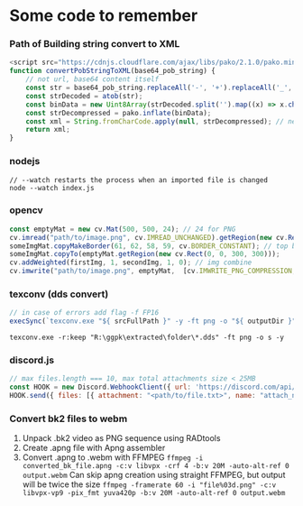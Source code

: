 # Some code to remember
### Path of Building string convert to XML
```js
<script src="https://cdnjs.cloudflare.com/ajax/libs/pako/2.1.0/pako.min.js"></script>
function convertPobStringToXML(base64_pob_string) {
	// not url, base64 content itself
	const str = base64_pob_string.replaceAll('-', '+').replaceAll('_','/');
	const strDecoded = atob(str);
	const binData = new Uint8Array(strDecoded.split('').map((x) => x.charCodeAt(0)));
	const strDecompressed = pako.inflate(binData);
	const xml = String.fromCharCode.apply(null, strDecompressed); // new Uint16Array(strDecompressed) for utf16
	return xml;
}
```

### nodejs
```
// --watch restarts the process when an imported file is changed
node --watch index.js
```

### opencv
```js
const emptyMat = new cv.Mat(500, 500, 24); // 24 for PNG
cv.imread("path/to/image.png", cv.IMREAD_UNCHANGED).getRegion(new cv.Rect( 555, 555, 555, 555 ));
someImgMat.copyMakeBorder(61, 62, 58, 59, cv.BORDER_CONSTANT); // top bottom left right
someImgMat.copyTo(emptyMat.getRegion(new cv.Rect(0, 0, 300, 300)));
cv.addWeighted(firstImg, 1, secondImg, 1, 0); // img combine
cv.imwrite("path/to/image.png", emptyMat,  [cv.IMWRITE_PNG_COMPRESSION, 0] ); // no png compression
```
### texconv (dds convert)
```js
// in case of errors add flag -f FP16 
execSync(`texconv.exe "${ srcFullPath }" -y -ft png -o "${ outputDir }"`); 
```
`texconv.exe -r:keep "R:\ggpk\extracted\folder\*.dds" -ft png -o s -y`
### discord.js
```js
// max files.length === 10, max total attachments size < 25MB
const HOOK = new Discord.WebhookClient({ url: 'https://discord.com/api/webhooks/..'});
HOOK.send({ files: [{ attachment: "<path/to/file.txt>", name: "attach_name" }] }); 
```
### Convert bk2 files to webm
1. Unpack .bk2 video as PNG sequence using RADtools
2. Create .apng file with Apng assembler
3. Convert .apng to .webm with FFMPEG `ffmpeg -i converted_bk_file.apng -c:v libvpx -crf 4 -b:v 20M -auto-alt-ref 0 output.webm`
Can skip apng creation using straight FFMPEG, but output will be twice the size 
`ffmpeg -framerate 60 -i "file%03d.png" -c:v libvpx-vp9 -pix_fmt yuva420p -b:v 20M -auto-alt-ref 0 output.webm`
